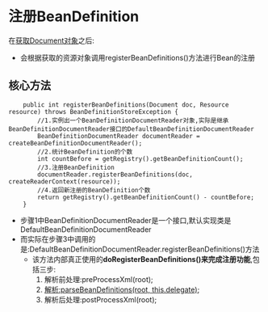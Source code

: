 # 注册BeanDefinition
在[获取Document对象](../获取Document对象/获取Document实例.md)之后:
* 会根据获取的资源对象调用registerBeanDefinitions()方法进行Bean的注册
## 核心方法
```java_holder_method_tree
    public int registerBeanDefinitions(Document doc, Resource resource) throws BeanDefinitionStoreException {
		//1.实例出一个BeanDefinitionDocumentReader对象,实际是继承BeanDefinitionDocumentReader接口的DefaultBeanDefinitionDocumentReader
		BeanDefinitionDocumentReader documentReader = createBeanDefinitionDocumentReader();
		//2.统计BeanDefinition的个数
		int countBefore = getRegistry().getBeanDefinitionCount();
		//3.注册BeanDefinition
		documentReader.registerBeanDefinitions(doc, createReaderContext(resource));
		//4.返回新注册的BeanDefinition个数
		return getRegistry().getBeanDefinitionCount() - countBefore;
	}
```
* 步骤1中BeanDefinitionDocumentReader是一个接口,默认实现类是DefaultBeanDefinitionDocumentReader
* 而实际在步骤3中调用的是:DefaultBeanDefinitionDocumentReader.registerBeanDefinitions()方法
    * 该方法内部真正使用的**doRegisterBeanDefinitions()来完成注册功能**,包括三步:
        1. 解析前处理:preProcessXml(root);
        2. [解析:parseBeanDefinitions(root, this.delegate)](../Bean的解析/Bean的解析.md);
        3. 解析后处理:postProcessXml(root);
